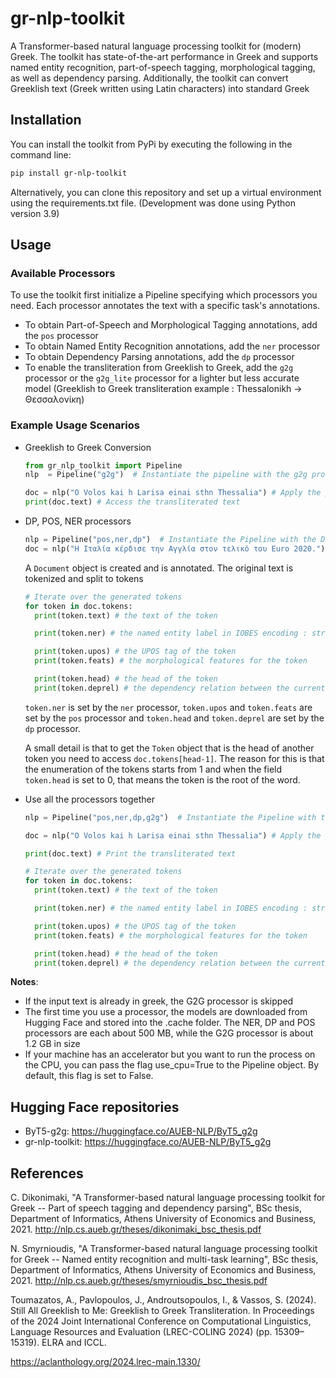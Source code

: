 # gr-nlp-toolkit

A Transformer-based natural language processing toolkit for (modern) Greek. The toolkit has state-of-the-art performance in Greek and supports named entity recognition, part-of-speech tagging, morphological tagging, as well as dependency parsing. Additionally, the toolkit can convert Greeklish text (Greek written using Latin characters) into standard Greek

## Installation

You can install the toolkit from PyPi by executing the following in the command line:

```sh
pip install gr-nlp-toolkit
```
Alternatively, you can clone this repository and set up a virtual environment using the requirements.txt file. (Development was done using Python version 3.9)

## Usage

### Available Processors

To use the toolkit first initialize a Pipeline specifying which processors you need. Each processor
annotates the text with a specific task's annotations.

- To obtain Part-of-Speech and Morphological Tagging annotations, add the `pos` processor
- To obtain Named Entity Recognition annotations, add the `ner` processor
- To obtain Dependency Parsing annotations, add the `dp` processor
- To enable the transliteration from Greeklish to Greek, add the `g2g` processor or the `g2g_lite` processor for a lighter but less accurate model
  (Greeklish to Greek transliteration example : Thessalonikh -> Θεσσαλονίκη)

### Example Usage Scenarios

- Greeklish to Greek Conversion

  ```python
  from gr_nlp_toolkit import Pipeline
  nlp  = Pipeline("g2g")  # Instantiate the pipeline with the g2g processor

  doc = nlp("O Volos kai h Larisa einai sthn Thessalia") # Apply the pipeline to a sentence
  print(doc.text) # Access the transliterated text
  ```
- DP, POS, NER processors

  ```python
  nlp = Pipeline("pos,ner,dp")  # Instantiate the Pipeline with the DP, POS and NER processors
  doc = nlp("Η Ιταλία κέρδισε την Αγγλία στον τελικό του Euro 2020.") # Apply the pipeline to a sentence

  ```

  A `Document` object is created and is annotated. The original text is tokenized
  and split to tokens

  ```python
  # Iterate over the generated tokens
  for token in doc.tokens:
    print(token.text) # the text of the token

    print(token.ner) # the named entity label in IOBES encoding : str

    print(token.upos) # the UPOS tag of the token
    print(token.feats) # the morphological features for the token

    print(token.head) # the head of the token
    print(token.deprel) # the dependency relation between the current token and its head
  ```

  `token.ner` is set by the `ner` processor, `token.upos` and `token.feats` are set by the `pos` processor
  and `token.head` and `token.deprel` are set by the `dp` processor.

  A small detail is that to get the `Token` object that is the head of another token you need to access
  `doc.tokens[head-1]`. The reason for this is that the enumeration of the tokens starts from 1 and when the
  field `token.head` is set to 0, that means the token is the root of the word.
- Use all the processors together

  ```python
  nlp = Pipeline("pos,ner,dp,g2g")  # Instantiate the Pipeline with the G2G, DP, POS and NER processors

  doc = nlp("O Volos kai h Larisa einai sthn Thessalia") # Apply the pipeline to a sentence

  print(doc.text) # Print the transliterated text

  # Iterate over the generated tokens
  for token in doc.tokens:
    print(token.text) # the text of the token

    print(token.ner) # the named entity label in IOBES encoding : str

    print(token.upos) # the UPOS tag of the token
    print(token.feats) # the morphological features for the token

    print(token.head) # the head of the token
    print(token.deprel) # the dependency relation between the current token and its head
  ```

**Notes**:

- If the input text is already in greek, the G2G processor is skipped
- The first time you use a processor, the models are downloaded from Hugging Face and stored into the .cache folder. The NER, DP and POS processors are each about 500 MB, while the G2G processor is about 1.2 GB in size
- If your machine has an accelerator but you want to run the process on the CPU, you can pass the flag use_cpu=True to the Pipeline object. By default, this flag is set to False.

## Hugging Face repositories

- ByT5-g2g: https://huggingface.co/AUEB-NLP/ByT5_g2g
- gr-nlp-toolkit: https://huggingface.co/AUEB-NLP/ByT5_g2g

## References

C. Dikonimaki, "A Transformer-based natural language processing toolkit for Greek -- Part of speech tagging and dependency parsing", BSc thesis, Department of Informatics, Athens University of Economics and Business, 2021. http://nlp.cs.aueb.gr/theses/dikonimaki_bsc_thesis.pdf

N. Smyrnioudis, "A Transformer-based natural language processing toolkit for Greek -- Named entity recognition and multi-task learning", BSc thesis, Department of Informatics, Athens University of Economics and Business, 2021.  http://nlp.cs.aueb.gr/theses/smyrnioudis_bsc_thesis.pdf

Toumazatos, A., Pavlopoulos, J., Androutsopoulos, I., & Vassos, S. (2024). Still All Greeklish to Me: Greeklish to Greek Transliteration. In Proceedings of the 2024 Joint International Conference on Computational Linguistics, Language Resources and Evaluation (LREC-COLING 2024) (pp. 15309–15319). ELRA and ICCL.

https://aclanthology.org/2024.lrec-main.1330/
